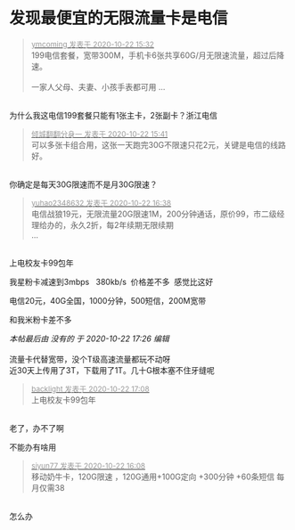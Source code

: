 # 发现最便宜的无限流量卡是电信


<div class="quote"><blockquote><font size="2"><a href="https://www.hostloc.com/forum.php?mod=redirect&amp;goto=findpost&amp;pid=9336243&amp;ptid=757178" target="_blank"><font color="#999999">ymcoming 发表于 2020-10-22 15:32</font></a></font><br />
199电信套餐，宽带300M，手机卡6张共享60G/月无限速流量，超过后降速。<br />
<br />
一家人父母、夫妻、小孩手表都可用 ...</blockquote></div><br />
为什么我这电信199套餐只能有1张主卡，2张副卡？浙江电信

<div class="quote"><blockquote><font size="2"><a href="https://www.hostloc.com/forum.php?mod=redirect&amp;goto=findpost&amp;pid=9336293&amp;ptid=757178" target="_blank"><font color="#999999">倾城翻翻分身一 发表于 2020-10-22 15:41</font></a></font><br />
可以多张卡组合用，这张一天跑完30G不限速只花2元，关键是电信的线路好。</blockquote></div><br />
你确定是每天30G限速而不是月30G限速？

<div class="quote"><blockquote><font size="2"><a href="https://www.hostloc.com/forum.php?mod=redirect&amp;goto=findpost&amp;pid=9336589&amp;ptid=757178" target="_blank"><font color="#999999">yuhao2348632 发表于 2020-10-22 16:38</font></a></font><br />
电信战狼19元，无限流量20G限速1M，200分钟通话，原价99，市二级经理给办的，永久2折，每2年续期无限续期<br />
 ...</blockquote></div><br />
上电校友卡99包年

我星粉卡减速到3mbps&nbsp; &nbsp;380kb/s&nbsp;&nbsp;价格差不多&nbsp;&nbsp;感觉比这好<img id="aimg_VbyUH" onclick="zoom(this, this.src, 0, 0, 0)" class="zoom" src="https://cdn.jsdelivr.net/gh/hishis/forum-master/public/images/patch.gif" onmouseover="img_onmouseoverfunc(this)" onload="thumbImg(this)" border="0" alt="" />

电信20元，40G全国，1000分钟，500短信，200M宽带

和我米粉卡差不多

<i class="pstatus"> 本帖最后由 没有的 于 2020-10-22 17:26 编辑 </i><br />
<br />
流量卡代替宽带，没个T级高速流量都玩不动呀<br />
近30天上传用了3T，下载用了1T。几十G根本塞不住牙缝呢

<div class="quote"><blockquote><font size="2"><a href="https://www.hostloc.com/forum.php?mod=redirect&amp;goto=findpost&amp;pid=9336744&amp;ptid=757178" target="_blank"><font color="#999999">backlight 发表于 2020-10-22 17:08</font></a></font><br />
上电校友卡99包年</blockquote></div><br />
老了，办不了啊

不能办有啥用<img src="static/image/smiley/default/lol.gif" smilieid="12" border="0" alt="" />

<div class="quote"><blockquote><font size="2"><a href="https://www.hostloc.com/forum.php?mod=redirect&amp;goto=findpost&amp;pid=9336425&amp;ptid=757178" target="_blank"><font color="#999999">siyun77 发表于 2020-10-22 16:08</font></a></font><br />
移动奶牛卡，120G限速 ，120G通用+100G定向 +300分钟 +60条短信 每月仅需38</blockquote></div><br />
怎么办
